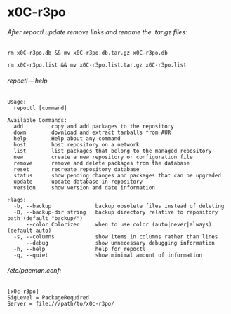 # x0C-r3po

###### After repoctl update remove links and rename the .tar.gz files:  

`
rm x0C-r3po.db && mv x0C-r3po.db.tar.gz x0C-r3po.db  
`  

`
rm x0C-r3po.list && mv x0C-r3po.list.tar.gz x0C-r3po.list  
`

###### repoctl --help
```
Usage:
  repoctl [command]

Available Commands:
  add         copy and add packages to the repository
  down        download and extract tarballs from AUR
  help        Help about any command
  host        host repository on a network
  list        list packages that belong to the managed repository
  new         create a new repository or configuration file
  remove      remove and delete packages from the database
  reset       recreate repository database
  status      show pending changes and packages that can be upgraded
  update      update database in repository
  version     show version and date information

Flags:
  -b, --backup              backup obsolete files instead of deleting
  -B, --backup-dir string   backup directory relative to repository path (default "backup/")
      --color Colorizer     when to use color (auto|never|always) (default auto)
  -s, --columns             show items in columns rather than lines
      --debug               show unnecessary debugging information
  -h, --help                help for repoctl
  -q, --quiet               show minimal amount of information

```
###### /etc/pacman.conf:
```
[x0c-r3po]  
SigLevel = PackageRequired  
Server = file:///path/to/x0c-r3po/
```
